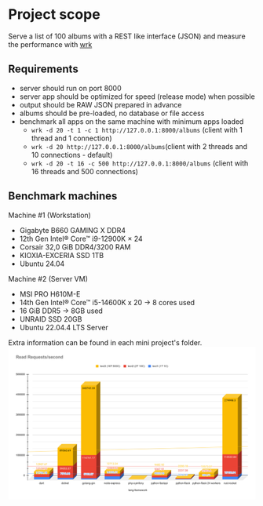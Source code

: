 # Project scope

Serve a list of 100 albums with a REST like interface (JSON) and measure the performance with [wrk](https://github.com/wg/wrk)

## Requirements

* server should run on port 8000
* server app should be optimized for speed (release mode) when possible
* output should be RAW JSON prepared in advance
* albums should be pre-loaded, no database or file access
* benchmark all apps on the same machine with minimum apps loaded
  * `wrk -d 20 -t 1 -c 1 http://127.0.0.1:8000/albums` (client with 1 thread and 1 connection)
  * `wrk -d 20 http://127.0.0.1:8000/albums`(client with 2 threads and 10 connections - default)
  * `wrk -d 20 -t 16 -c 500 http://127.0.0.1:8000/albums` (client with 16 threads and 500 connections)

## Benchmark machines

Machine #1 (Workstation)

* Gigabyte B660 GAMING X DDR4
* 12th Gen Intel® Core™ i9-12900K × 24
* Corsair 32,0 GiB DDR4/3200 RAM
* KIOXIA-EXCERIA SSD 1TB
* Ubuntu 24.04

Machine #2 (Server VM)

* MSI PRO H610M-E 
* 14th Gen Intel® Core™ i5-14600K x 20 -> 8 cores used
* 16 GiB DDR5 -> 8GB used
* UNRAID SSD 20GB
* Ubuntu 22.04.4 LTS Server



Extra information can be found in each mini project's folder.
![Chart](chart.svg)
